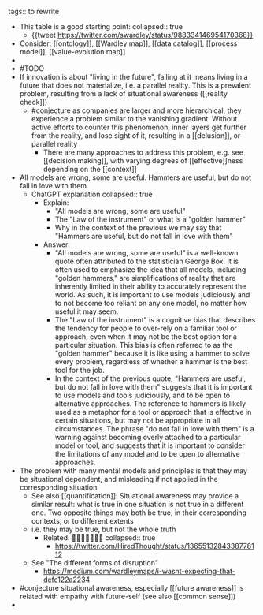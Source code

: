 tags:: to rewrite

- This table is a good starting point:
  collapsed:: true
	- {{tweet https://twitter.com/swardley/status/988334146954170368}}
- Consider: [[ontology]], [[Wardley map]], [[data catalog]], [[process model]], [[value-evolution map]]
-
- #TODO
- If innovation is about "living in the future", failing at it means living in a future that does not materialize, i.e. a parallel reality. This is a prevalent problem, resulting from a lack of situational awareness ([[reality check]])
	- #conjecture as companies are larger and more hierarchical, they experience a problem similar to the vanishing gradient. Without active efforts to counter this phenomenon, inner layers get further from the reality, and lose sight of it, resulting in a [[delusion]], or parallel reality
		- There are many approaches to address this problem, e.g. see [[decision making]], with varying degrees of [[effective]]ness depending on the [[context]]
- All models are wrong, some are useful. Hammers are useful, but do not fall in love with them
	- ChatGPT explanation
	  collapsed:: true
		- Explain:
		  * "All models are wrong, some are useful"
		  * The "Law of the instrument" or what is a "golden hammer"
		  * Why in the context of the previous we may say that "Hammers are useful, but do not fall in love with them"
		- Answer:
		  * "All models are wrong, some are useful" is a well-known quote often attributed to the statistician George Box. It is often used to emphasize the idea that all models, including "golden hammers," are simplifications of reality that are inherently limited in their ability to accurately represent the world. As such, it is important to use models judiciously and to not become too reliant on any one model, no matter how useful it may seem.
		  * The "Law of the instrument" is a cognitive bias that describes the tendency for people to over-rely on a familiar tool or approach, even when it may not be the best option for a particular situation. This bias is often referred to as the "golden hammer" because it is like using a hammer to solve every problem, regardless of whether a hammer is the best tool for the job.
		  * In the context of the previous quote, "Hammers are useful, but do not fall in love with them" suggests that it is important to use models and tools judiciously, and to be open to alternative approaches. The reference to hammers is likely used as a metaphor for a tool or approach that is effective in certain situations, but may not be appropriate in all circumstances. The phrase "do not fall in love with them" is a warning against becoming overly attached to a particular model or tool, and suggests that it is important to consider the limitations of any model and to be open to alternative approaches.
- The problem with many mental models and principles is that they may be situational dependent, and misleading if not applied in the corresponding situation
	- See also [[quantification]]: Situational awareness may provide a similar result: what is true in one situation is not true in a different one. Two opposite things may both be true, in their corresponding contexts, or to different extents
	- i.e. they may be true, but not the whole truth
		- Related: 🐘👩‍🦯🧑‍🦯👨‍🦯
		  collapsed:: true
			- https://twitter.com/HiredThought/status/1365513284338778112
	- See "The different forms of disruption"
		- https://medium.com/wardleymaps/i-wasnt-expecting-that-dcfe122a2234
- #conjecture situational awareness, especially [[future awareness]] is related with empathy with future-self (see also [[common sense]])
-
